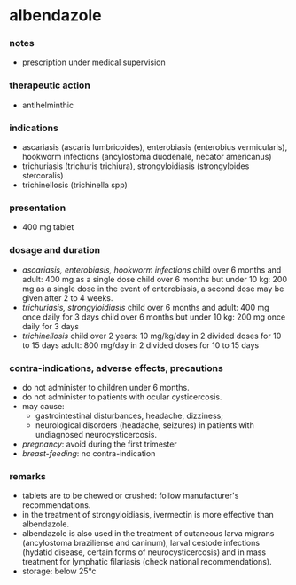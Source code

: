
# albendazole

### notes
+ prescription under medical supervision

### therapeutic action
+ antihelminthic

### indications
+ ascariasis (ascaris lumbricoides), enterobiasis (enterobius vermicularis), hookworm infections (ancylostoma duodenale, necator americanus)
+ trichuriasis (trichuris trichiura), strongyloidiasis (strongyloides stercoralis)
+ trichinellosis (trichinella spp)

### presentation
+ 400 mg tablet

### dosage and duration
+ *ascariasis, enterobiasis, hookworm infections*
    child over 6 months and adult: 400 mg as a single dose
    child over 6 months but under 10 kg: 200 mg as a single dose
    in the event of enterobiasis, a second dose may be given after 2 to 4 weeks.
+ *trichuriasis, strongyloidiasis*
    child over 6 months and adult: 400 mg once daily for 3 days
    child over 6 months but under 10 kg: 200 mg once daily for 3 days
+ *trichinellosis*
    child over 2 years: 10 mg/kg/day in 2 divided doses for 10 to 15 days
    adult: 800 mg/day in 2 divided doses for 10 to 15 days

### contra-indications, adverse effects, precautions

+ do not administer to children under 6 months.
+ do not administer to patients with ocular cysticercosis.
+ may cause:
    - gastrointestinal disturbances, headache, dizziness;
    - neurological disorders (headache, seizures) in patients with undiagnosed neurocysticercosis.
+ *pregnancy*: avoid during the first trimester
+ *breast-feeding*: no contra-indication

### remarks
+ tablets are to be chewed or crushed: follow manufacturer's recommendations.
+ in the treatment of strongyloidiasis, ivermectin is more effective than albendazole.
+ albendazole is also used in the treatment of cutaneous larva migrans (ancylostoma braziliense and caninum), larval cestode infections (hydatid disease, certain forms of neurocysticercosis) and in mass treatment for lymphatic filariasis (check national recommendations).
+ storage: below 25°c
